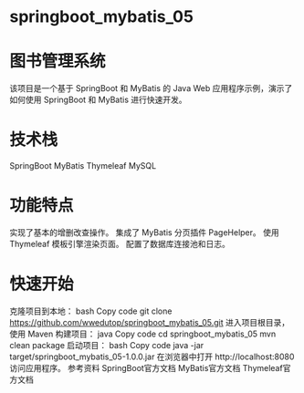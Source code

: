 # springboot_mybatis_05
# 图书管理系统

该项目是一个基于 SpringBoot 和 MyBatis 的 Java Web 应用程序示例，演示了如何使用 SpringBoot 和 MyBatis 进行快速开发。

# 技术栈
SpringBoot
MyBatis
Thymeleaf
MySQL

# 功能特点
实现了基本的增删改查操作。
集成了 MyBatis 分页插件 PageHelper。
使用 Thymeleaf 模板引擎渲染页面。
配置了数据库连接池和日志。

# 快速开始
克隆项目到本地：
bash
Copy code
git clone https://github.com/wwedutop/springboot_mybatis_05.git
进入项目根目录，使用 Maven 构建项目：
java
Copy code
cd springboot_mybatis_05
mvn clean package
启动项目：
bash
Copy code
java -jar target/springboot_mybatis_05-1.0.0.jar
在浏览器中打开 http://localhost:8080 访问应用程序。
参考资料
SpringBoot官方文档
MyBatis官方文档
Thymeleaf官方文档
